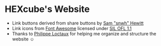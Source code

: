 HEXcube's Website
=================
- Link buttons derived from share buttons by [Sam "snwh" Hewitt][snwh]
- Link icons from [Font Awesome][font-awesome] licensed under [SIL OFL 1.1][SIL-OFL]
- Thanks to [Philippe Loctaux][philippe] for helping me organize and structure the website :relaxed:

[snwh]: http://samuelhewitt.com "Sam Hewitt's website"
[philippe]: https://philippeloctaux.com "Philippe Loctaux's website"
[font-awesome]: https://fortawesome.github.io/Font-Awesome "Font Awesome icon font"
[SIL-OFL]: http://scripts.sil.org/OFL "More info on SIL Open Font License"
